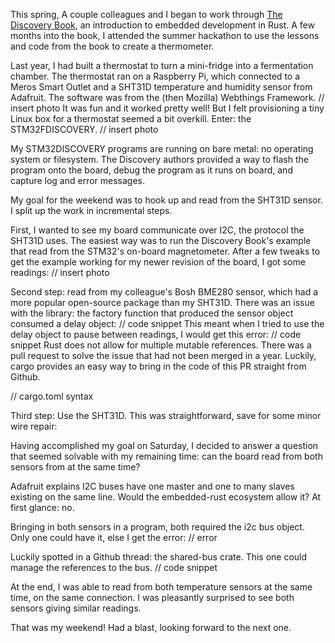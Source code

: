 This spring, A couple colleagues and I began to work through [The Discovery Book](https://docs.rust-embedded.org/discovery/), an introduction to embedded development in Rust. A few months into the book, I attended the summer hackathon to use the lessons and code from the book to create a thermometer.

Last year, I had built a thermostat to turn a mini-fridge into a fermentation chamber. The thermostat ran on a Raspberry Pi, which connected to a Meros Smart Outlet and a SHT31D temperature and humidity sensor from Adafruit. The software was from the (then Mozilla) Webthings Framework. 
// insert photo
It was fun and it worked pretty well! But I felt provisioning a tiny Linux box for a thermostat seemed a bit overkill. Enter: the STM32FDISCOVERY.
// insert photo

My STM32DISCOVERY programs are running on bare metal: no operating system or filesystem. The Discovery authors provided a way to flash the program onto the board, debug the program as it runs on board, and capture log and error messages.

My goal for the weekend was to hook up and read from the SHT31D sensor. I split up the work in incremental steps.

First, I wanted to see my board communicate over I2C, the protocol the SHT31D uses. The easiest way was to run the Discovery Book's example that read from the STM32's on-board magnetometer. After a few tweaks to get the example working for my newer revision of the board, I got some readings:
// insert photo

Second step: read from my colleague's Bosh BME280 sensor, which had a more popular open-source package than my SHT31D. There was an issue with the library: the factory function that produced the sensor object consumed a delay object:
// code snippet
This meant when I tried to use the delay object to pause between readings, I would get this error:
// code snippet
Rust does not allow for multiple mutable references. There was a pull request to solve the issue that had not been merged in a year. Luckily, cargo provides an easy way to bring in the code of this PR straight from Github.
 
// cargo.toml syntax

Third step: Use the SHT31D. This was straightforward, save for some minor wire repair:

Having accomplished my goal on Saturday, I decided to answer a question that seemed solvable with my remaining time: can the board read from both sensors from at the same time?

Adafruit explains I2C buses have one master and one to many slaves existing on the same line.  Would the embedded-rust ecosystem allow it? At first glance: no. 

Bringing in both sensors in a program, both required the i2c bus object. Only one could have it, else I get the error: 
// error

Luckily spotted in a Github thread: the shared-bus crate. This one could manage the references to the bus.
// code snippet

At the end, I was able to read from both temperature sensors at the same time, on the same connection. I was pleasantly surprised to see both sensors giving similar readings.

That was my weekend! Had a blast, looking forward to the next one.



